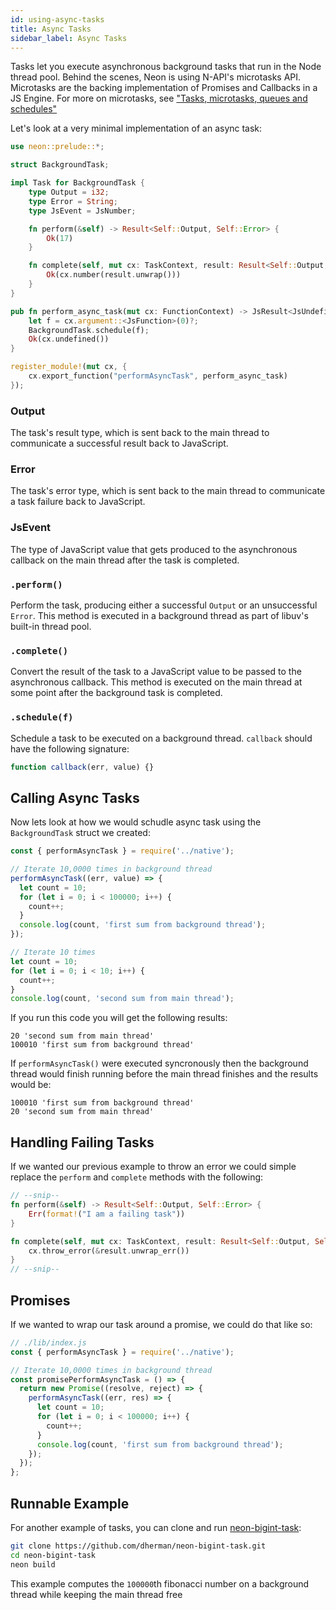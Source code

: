 ```yaml
---
id: using-async-tasks
title: Async Tasks
sidebar_label: Async Tasks
---
```


Tasks let you execute asynchronous background tasks that run in the Node thread pool. Behind the scenes, Neon is using N-API's microtasks API. Microtasks are the backing implementation of Promises and Callbacks in a JS Engine. For more on microtasks, see ["Tasks, microtasks, queues and schedules"](https://jakearchibald.com/2015/tasks-microtasks-queues-and-schedules/)

Let's look at a very minimal implementation of an async task:

```rust
use neon::prelude::*;

struct BackgroundTask;

impl Task for BackgroundTask {
    type Output = i32;
    type Error = String;
    type JsEvent = JsNumber;

    fn perform(&self) -> Result<Self::Output, Self::Error> {
        Ok(17)
    }

    fn complete(self, mut cx: TaskContext, result: Result<Self::Output, Self::Error>) -> JsResult<Self::JsEvent> {
        Ok(cx.number(result.unwrap()))
    }
}

pub fn perform_async_task(mut cx: FunctionContext) -> JsResult<JsUndefined> {
    let f = cx.argument::<JsFunction>(0)?;
    BackgroundTask.schedule(f);
    Ok(cx.undefined())
}

register_module!(mut cx, {
    cx.export_function("performAsyncTask", perform_async_task)
});
```

### Output

The task's result type, which is sent back to the main thread to communicate a successful result back to JavaScript.

### Error

The task's error type, which is sent back to the main thread to communicate a task failure back to JavaScript.

### JsEvent

The type of JavaScript value that gets produced to the asynchronous callback on the main thread after the task is completed.

### `.perform()`

Perform the task, producing either a successful `Output` or an unsuccessful `Error`. This method is executed in a background
thread as part of libuv's built-in thread pool.

### `.complete()`

Convert the result of the task to a JavaScript value to be passed to the asynchronous callback. This method is executed on the main
thread at some point after the background task is completed.

### `.schedule(f)`

Schedule a task to be executed on a background thread. `callback` should have the following signature:

```js
function callback(err, value) {}
```

## Calling Async Tasks

Now lets look at how we would schudle async task using the `BackgroundTask` struct we created:

```js
const { performAsyncTask } = require('../native');

// Iterate 10,0000 times in background thread
performAsyncTask((err, value) => {
  let count = 10;
  for (let i = 0; i < 100000; i++) {
    count++;
  }
  console.log(count, 'first sum from background thread');
});

// Iterate 10 times
let count = 10;
for (let i = 0; i < 10; i++) {
  count++;
}
console.log(count, 'second sum from main thread');
```

If you run this code you will get the following results:

```
20 'second sum from main thread'
100010 'first sum from background thread'
```

If `performAsyncTask()` were executed syncronously then the background thread would finish running before the main thread finishes and the results would be:

```
100010 'first sum from background thread'
20 'second sum from main thread'
```

## Handling Failing Tasks

If we wanted our previous example to throw an error we could simple replace the `perform` and `complete` methods with the following:

```rust
// --snip--
fn perform(&self) -> Result<Self::Output, Self::Error> {
    Err(format!("I am a failing task"))
}

fn complete(self, mut cx: TaskContext, result: Result<Self::Output, Self::Error>) -> JsResult<Self::JsEvent> {
    cx.throw_error(&result.unwrap_err())
}
// --snip--
```

## Promises

If we wanted to wrap our task around a promise, we could do that like so:

```js
// ./lib/index.js
const { performAsyncTask } = require('../native');

// Iterate 10,0000 times in background thread
const promisePerformAsyncTask = () => {
  return new Promise((resolve, reject) => {
    performAsyncTask((err, res) => {
      let count = 10;
      for (let i = 0; i < 100000; i++) {
        count++;
      }
      console.log(count, 'first sum from background thread');
    });
  });
};
```

## Runnable Example

For another example of tasks, you can clone and run [neon-bigint-task](https://github.com/dherman/neon-bigint-task):

```bash
git clone https://github.com/dherman/neon-bigint-task.git
cd neon-bigint-task
neon build
```

This example computes the `100000`th fibonacci number on a background thread while keeping the main thread free
